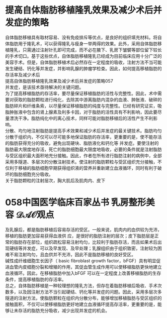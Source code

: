 # 提高自体脂肪移植隆乳效果及减少术后并发症的策略  
自体脂肪移植具有取材容易、没有免疫排斥等优点，是良好的组织填充材料。将自体脂肪用于隆乳术，可以获得隆乳与瘦身一举两得的效果。此外，采用自体脂肪移植隆乳，只需通过注射针孔即可完成，而不必在腋下、乳房下皱襞等部位留下较长的手术切口。基于这些优点，自体脂肪移植隆乳已经成为目前临床应用十分广泛的美容手术。但是，自体脂肪移植术后必然存在一定程度的吸收，注射方法不当可能发生硬结、钙化等并发症，并影响乳腺的肿瘤学检查。因此，如何提高移植脂肪的存活率及减少术后  
提高自体脂肪移植隆乳效果及减少术后并发症的策略057  
并发症，是该技术亟待解决的关键问题。  
为了提高移植脂肪的存活率，要尽量保证移植脂肪的活性与完整性。因此，术中需要对获取的脂肪颗粒进行纯化，去除其中游离脂肪内混杂的血液、肿胀液、破碎的脂肪碎片和纤维条索，以尽量保证移植脂肪的纯度与完整性。已经有研究证实，吸脂肿胀液中包含的肾上腺素及利多卡因，对于脂肪的活性具有不利影响，因此要尽量漂洗干净。脂肪纯化中的离心技术，同样可能对脂肪移植后的活性产生不利影响。  
分散、均匀地注射脂肪是提高手术效果和减少术后并发症的最关键技术。脂肪均匀分散于组织内，不仅可以尽可能多地保证脂肪的存活率，更重要的是，使不能存活的脂肪获得充分的吸收，避免出现硬块、脂肪液化和钙化等 并发症。要使注射的脂肪最大限度地存活，死亡的脂肪细胞最大限度地吸收，必要的条件就是注射脂肪与受区组织最大面积地充分接触。因此，作者在所有进行脂肪注射的病例中，全部采用多隧道、多层次的分散注射技术。使注射的脂肪颗粒与受区组织充分接触，不仅利于移植的脂肪细胞早期获得组织液的营养并重新建立血液循环，同时有利于破坏的脂肪细胞充分吸收。  
关于脂肪颗粒的注射层次，胸大肌后及肌肉内、皮下  
# 058中国医学临床百家丛书 乳房整形美容  $\mathcal{D A O}$观点  
及乳腺后，都是脂肪移植后容易存活的受区。一般来说，肌肉内的血供较为充沛，移植的脂肪更加容易获得血液供 应，是很好的脂肪注射的层次；皮下脂肪层是正常的脂肪存在部位，组织疏松容易注射均匀，比较利于脂肪存活，而且如果术后出现硬结等并发症，可以及早发现、及早处理；乳腺组织由于组织致密，注射较为困难不易注射均匀，且血供并不充沛，因此不是脂肪移植的良好受区。  
碱性成纤维细胞生长因子（ basic ﬁbroblast growth  factor，bFGF）具有明显促进血管内皮细胞分裂和增殖的作用，其促血管生成作用可以使移植脂肪更快地建立血液循环。因此，在移植脂肪中加入bFGF 可以在一定程度上改善移植脂肪的生存条件，提高移植脂肪的存活率。  
总之，自体脂肪移植是一种较理想的隆乳方法，但存在着脂肪移植后吸收、手术次数多，以及因注射方法不当引起硬结、钙化等并发症的问题。因此，采用多层次多隧道的注射方法，使脂肪颗粒在组织内分散分布，能够增加移植脂肪与受区组织的接触面积，不仅可以使移植脂肪更好地建立血液循环提高存活率，更重要的是，能够让未存活的脂肪充分吸收，减少出现并发症的机会。  
